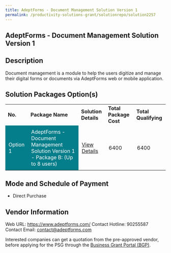 ```yaml
---
title: AdeptForms - Document Management Solution Version 1
permalink: /productivity-solutions-grant/solutionrepo/solution2257
---
```


## AdeptForms - Document Management Solution Version 1

## Description

Document management is a module to help the users digitize and manage their digital forms or documents via AdeptForms web or mobile application.

## Solution Packages Option(s)

<table>
<tr>
<td><b>No.</b></td>
<td><b>Package Name</b></td>
<td><b>Solution Details</b></td>
<td><b>Total Package Cost</b></td>
<td><b>Total Qualifying</b></td>
</tr>
<tr>
<td style='padding: 10px; background-color: #037E8A; color: #FFFFFF;'>Option 1</td>
<td style='padding: 10px; background-color: #037E8A; color: #FFFFFF;'>AdeptForms - Document Management Solution Version 1 - Package B: (Up to 8 users)</td>
<td style='padding: 10px;'><a href='https://www.gobusiness.gov.sg/images/psg/AdeptVentures20200102_Desensitised_Annex_3_Part_2.pdf' target='_blank'>View Details</a></td>
<td style='padding: 10px;'>6400</td>
<td style='padding: 10px;'>6400</td>
</tr>
</table>

## Mode and Schedule of Payment

 - Direct Purchase

## Vendor Information

 Web URL: https://www.adeptforms.com/ 
Contact Hotline: 90255587 
Contact Email: contact@adeptforms.com 


Interested companies can get a quotation from the pre-approved vendor, before applying for the PSG through the <a href='https://www.businessgrants.gov.sg/'>Business Grant Portal (BGP)</a>.

<script src="/jquery/resize-tables.js"></script>
